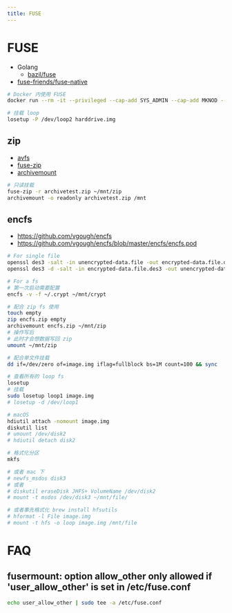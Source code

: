 ```yaml
---
title: FUSE
---
```


# FUSE

- Golang
  - [bazil/fuse](https://github.com/bazil/fuse)
- [fuse-friends/fuse-native](https://github.com/fuse-friends/fuse-native)

```bash
# Docker 内使用 FUSE
docker run --rm -it --privileged --cap-add SYS_ADMIN --cap-add MKNOD --device /dev/fuse -v $PWD:/host -w /host wener/base:alpine

# 挂载 loop
losetup -P /dev/loop2 harddrive.img
```

## zip

- [avfs](http://avf.sourceforge.net/)
- [fuse-zip](https://bitbucket.org/agalanin/fuse-zip/)
- [archivemount](http://www.cybernoia.de/software/archivemount/)

```bash
# 只读挂载
fuse-zip -r archivetest.zip ~/mnt/zip
archivemount -o readonly archivetest.zip /mnt
```

## encfs

- https://github.com/vgough/encfs
- https://github.com/vgough/encfs/blob/master/encfs/encfs.pod

```bash
# For single file
openssl des3 -salt -in unencrypted-data.file -out encrypted-data.file.des3
openssl des3 -d -salt -in encrypted-data.file.des3 -out unencrypted-data.file

# For a fs
# 第一次启动需要配置
encfs -v -f ~/.crypt ~/mnt/crypt

# 配合 zip fs 使用
touch empty
zip encfs.zip empty
archivemount encfs.zip ~/mnt/zip
# 操作写后
# 此时才会想数据写回 zip
umount ~/mnt/zip

# 配合单文件挂载
dd if=/dev/zero of=image.img iflag=fullblock bs=1M count=100 && sync

# 查看所有的 loop fs
losetup
# 挂载
sudo losetup loop1 image.img
# losetup -d /dev/loop1

# macOS
hdiutil attach -nomount image.img
diskutil list
# umount /dev/disk2
# hdiutil detach disk2

# 格式化分区
mkfs

# 或者 mac 下
# newfs_msdos disk3
# 或者
# diskutil eraseDisk JHFS+ VolumeName /dev/disk2
# mount -t msdos /dev/disk3 ~/mnt/file/

# 或者事先格式化 brew install hfsutils
# hformat -l File image.img
# mount -t hfs -o loop image.img /mnt/file
```

# FAQ

## fusermount: option allow_other only allowed if 'user_allow_other' is set in /etc/fuse.conf

```bash
echo user_allow_other | sudo tee -a /etc/fuse.conf
```
